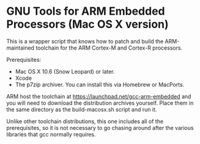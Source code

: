 # GNU Tools for ARM Embedded Processors (Mac OS X version)

This is a wrapper script that knows how to patch and build the
ARM-maintained toolchain for the ARM Cortex-M and Cortex-R processors.

Prerequisites:

* Mac OS X 10.6 (Snow Leopard) or later.
* Xcode
* The p7zip archiver.  You can install this via Homebrew or MacPorts.

ARM host the toolchain at https://launchpad.net/gcc-arm-embedded and
you will need to download the distribution archives yourself.  Place
them in the same directory as the build-macosx.sh script and run it.

Unlike other toolchain distributions, this one includes all of the 
prerequisites, so it is not necessary to go chasing around after
the various libraries that gcc normally requires.
